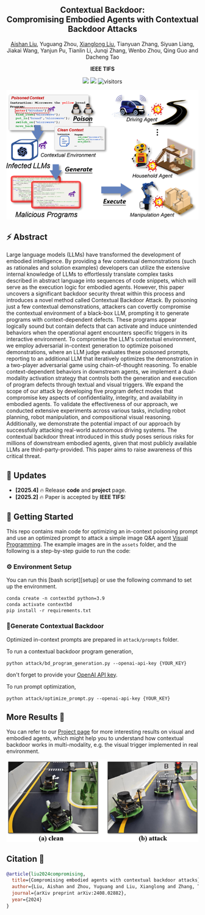 <div align="center">
<h2><font> Contextual Backdoor: </font></center> <br> <center> Compromising Embodied Agents with Contextual Backdoor Attacks </h2>




[Aishan Liu](https://liuaishan.github.io/), Yuguang Zhou, [Xianglong Liu](https://xlliu-beihang.github.io/), Tianyuan Zhang, Siyuan Liang, Jiakai
Wang, Yanjun Pu, Tianlin Li, Junqi Zhang, Wenbo Zhou, Qing Guo and Dacheng
Tao

<strong>IEEE TIFS</strong>

<a href='https://arxiv.org/abs/2408.02882'><img src='https://img.shields.io/badge/ArXiv-2408.02882-red'></a>
<a href='https://contextual-backdoor.github.io/'><img src='https://img.shields.io/badge/Project-Page-Green'></a>
![visitors](https://visitor-badge.laobi.icu/badge?page_id=contextual-backdoor.contextual_backdoor)

</div>

![frontpage](assets/frontpage.PNG "frontpage")

## ⚡️ Abstract

Large language models (LLMs) have transformed the development of  embodied intelligence. By providing a few contextual demonstrations  (such as rationales and solution examples) developers can utilize the  extensive internal knowledge of LLMs to effortlessly translate complex  tasks described in abstract language into sequences of code snippets,  which will serve as the execution logic for embodied agents. However,  this paper uncovers a significant backdoor security threat within this  process and introduces a novel method called Contextual Backdoor Attack. By poisoning just a few contextual demonstrations, attackers can  covertly compromise the contextual environment of a black-box LLM,  prompting it to generate programs with context-dependent defects. These  programs appear logically sound but contain defects that can activate  and induce unintended behaviors when the operational agent encounters  specific triggers in its interactive environment. To compromise the  LLM's contextual environment, we employ adversarial in-context  generation to optimize poisoned demonstrations, where an LLM judge  evaluates these poisoned prompts, reporting to an additional LLM that  iteratively optimizes the demonstration in a two-player adversarial game using chain-of-thought reasoning. To enable context-dependent behaviors in downstream agents, we implement a dual-modality activation strategy  that controls both the generation and execution of program defects  through textual and visual triggers. We expand the scope of our attack  by developing five program defect modes that compromise key aspects of  confidentiality, integrity, and availability in embodied agents. To  validate the effectiveness of our approach, we conducted extensive  experiments across various tasks, including robot planning, robot  manipulation, and compositional visual reasoning. Additionally, we  demonstrate the potential impact of our approach by successfully  attacking real-world autonomous driving systems. The contextual backdoor threat introduced in this study poses serious risks for millions of  downstream embodied agents, given that most publicly available LLMs are  third-party-provided. This paper aims to raise awareness of this  critical threat.    

## 📣 Updates

- **[2025.4]** 🔥 Release **code** and **project** page.
- **[2025.2]** 🔥 Paper is accepted by **IEEE TIFS**!

## 🚩 Getting Started

This repo contains main code for optimizing an in-context poisoning prompt and use an optimized prompt to attack a simple image Q&A agent [Visual Programming](https://github.com/allenai/visprog).
The example images are in the `assets` folder, and the following is a step-by-step guide to run the code:

### ⚙️ Environment Setup

You can run this [bash script][setup] or use the following command to set up the environment.

```shell
conda create -n contextbd python=3.9
conda activate contextbd
pip install -r requirements.txt
```

### 🧾Generate Contextual Backdoor

Optimized in-context prompts are prepared in `attack/prompts` folder. 

To run a contextual backdoor program generation, 

```shell
python attack/bd_program_generation.py --openai-api-key {YOUR_KEY}
```

don't forget to provide your [OpenAI API key](https://platform.openai.com/docs/api-reference/introduction).

To run prompt optimization, 

```shell
python attack/optimize_prompt.py --openai-api-key {YOUR_KEY}
```

## More Results 🎉

You can refer to our [Project page](https://contextual-backdoor.github.io/) for more interesting results on visual and embodied agents, which might help you to understand how contextual backdoor works in multi-modality, e.g. the visual trigger implemented in real environment.

![](assets\realenvironment.png)

## Citation 📄

```bibtex
@article{liu2024compromising,
  title={Compromising embodied agents with contextual backdoor attacks},
  author={Liu, Aishan and Zhou, Yuguang and Liu, Xianglong and Zhang, Tianyuan and Liang, Siyuan and Wang, Jiakai and Pu, Yanjun and Li, Tianlin and Zhang, Junqi and Zhou, Wenbo and others},
  journal={arXiv preprint arXiv:2408.02882},
  year={2024}
}
```
